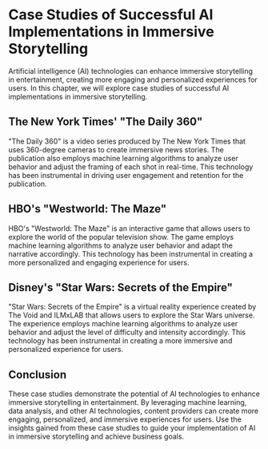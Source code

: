 # Case Studies of Successful AI Implementations in Immersive Storytelling

Artificial intelligence (AI) technologies can enhance immersive storytelling in entertainment, creating more engaging and personalized experiences for users. In this chapter, we will explore case studies of successful AI implementations in immersive storytelling.

The New York Times' "The Daily 360"
-----------------------------------

"The Daily 360" is a video series produced by The New York Times that uses 360-degree cameras to create immersive news stories. The publication also employs machine learning algorithms to analyze user behavior and adjust the framing of each shot in real-time. This technology has been instrumental in driving user engagement and retention for the publication.

HBO's "Westworld: The Maze"
---------------------------

HBO's "Westworld: The Maze" is an interactive game that allows users to explore the world of the popular television show. The game employs machine learning algorithms to analyze user behavior and adapt the narrative accordingly. This technology has been instrumental in creating a more personalized and engaging experience for users.

Disney's "Star Wars: Secrets of the Empire"
-------------------------------------------

"Star Wars: Secrets of the Empire" is a virtual reality experience created by The Void and ILMxLAB that allows users to explore the Star Wars universe. The experience employs machine learning algorithms to analyze user behavior and adjust the level of difficulty and intensity accordingly. This technology has been instrumental in creating a more immersive and personalized experience for users.

Conclusion
----------

These case studies demonstrate the potential of AI technologies to enhance immersive storytelling in entertainment. By leveraging machine learning, data analysis, and other AI technologies, content providers can create more engaging, personalized, and immersive experiences for users. Use the insights gained from these case studies to guide your implementation of AI in immersive storytelling and achieve business goals.
